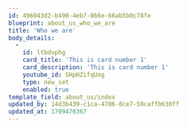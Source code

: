 ```yaml
---
id: 496043d2-b490-4eb7-866e-66ab5b0c78fe
blueprint: about_us_who_we_are
title: 'Who we are'
body_details:
  -
    id: ltbdvphg
    card_title: 'This is card number 1'
    card_description: 'This is card number 1'
    youtube_id: SHpHZifqUng
    type: new_set
    enabled: true
template_field: about_us/index
updated_by: 14d3b439-c1ca-4786-8ce7-59caffb630ff
updated_at: 1709476367
---
```

